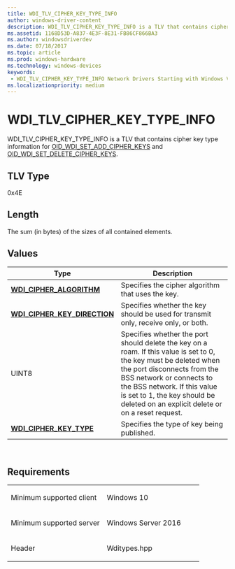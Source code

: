 ```yaml
---
title: WDI_TLV_CIPHER_KEY_TYPE_INFO
author: windows-driver-content
description: WDI_TLV_CIPHER_KEY_TYPE_INFO is a TLV that contains cipher key type information for OID_WDI_SET_ADD_CIPHER_KEYS and OID_WDI_SET_DELETE_CIPHER_KEYS.
ms.assetid: 1168D53D-A837-4E3F-8E31-FB86CF866BA3
ms.author: windowsdriverdev 
ms.date: 07/18/2017 
ms.topic: article 
ms.prod: windows-hardware 
ms.technology: windows-devices 
keywords:
 - WDI_TLV_CIPHER_KEY_TYPE_INFO Network Drivers Starting with Windows Vista
ms.localizationpriority: medium
---
```


# WDI\_TLV\_CIPHER\_KEY\_TYPE\_INFO


WDI\_TLV\_CIPHER\_KEY\_TYPE\_INFO is a TLV that contains cipher key type information for [OID\_WDI\_SET\_ADD\_CIPHER\_KEYS](https://msdn.microsoft.com/library/windows/hardware/dn925855) and [OID\_WDI\_SET\_DELETE\_CIPHER\_KEYS](https://msdn.microsoft.com/library/windows/hardware/dn925929).

## TLV Type


0x4E

## Length


The sum (in bytes) of the sizes of all contained elements.

## Values


| Type                                                                 | Description                                                                                                                                                                                                                                                                                     |
|----------------------------------------------------------------------|-------------------------------------------------------------------------------------------------------------------------------------------------------------------------------------------------------------------------------------------------------------------------------------------------|
| [**WDI\_CIPHER\_ALGORITHM**](https://msdn.microsoft.com/library/windows/hardware/dn897802)          | Specifies the cipher algorithm that uses the key.                                                                                                                                                                                                                                               |
| [**WDI\_CIPHER\_KEY\_DIRECTION**](https://msdn.microsoft.com/library/windows/hardware/dn897803) | Specifies whether the key should be used for transmit only, receive only, or both.                                                                                                                                                                                                              |
| UINT8                                                                | Specifies whether the port should delete the key on a roam. If this value is set to 0, the key must be deleted when the port disconnects from the BSS network or connects to the BSS network. If this value is set to 1, the key should be deleted on an explicit delete or on a reset request. |
| [**WDI\_CIPHER\_KEY\_TYPE**](https://msdn.microsoft.com/library/windows/hardware/dn897806)           | Specifies the type of key being published.                                                                                                                                                                                                                                                      |

 

Requirements
------------

<table>
<colgroup>
<col width="50%" />
<col width="50%" />
</colgroup>
<tbody>
<tr class="odd">
<td><p>Minimum supported client</p></td>
<td><p>Windows 10</p></td>
</tr>
<tr class="even">
<td><p>Minimum supported server</p></td>
<td><p>Windows Server 2016</p></td>
</tr>
<tr class="odd">
<td><p>Header</p></td>
<td>Wditypes.hpp</td>
</tr>
</tbody>
</table>

 

 




